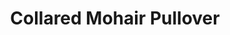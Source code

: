 ---
title: "Collared Mohair Pullover"
categories: ["Women","Women/Pullovers"]
images: ["./P05A7090.JPG","./P05A7091.JPG"]
---